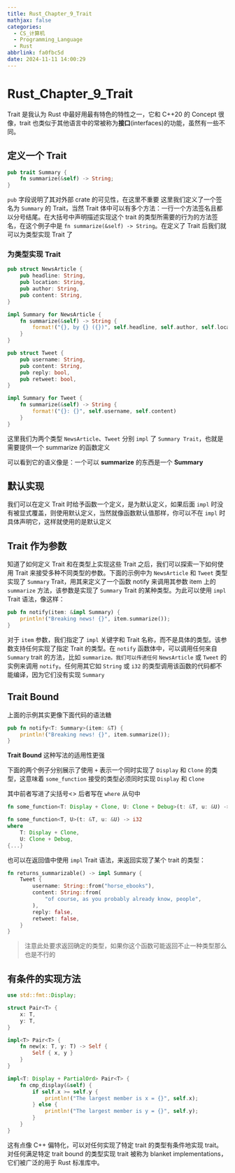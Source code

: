 ```yaml
---
title: Rust_Chapter_9_Trait
mathjax: false
categories:
  - CS_计算机
  - Programming_Language
  - Rust
abbrlink: fa0fbc5d
date: 2024-11-11 14:00:29
---
```


# Rust_Chapter_9_Trait
Trait 是我认为 Rust 中最好用最有特色的特性之一，它和 C++20 的 Concept 很像，trait 也类似于其他语言中的常被称为**接口**(interfaces)的功能，虽然有一些不同。

<!--more-->

## 定义一个 Trait

```rust
pub trait Summary {
    fn summarize(&self) -> String;
}
```

`pub` 字段说明了其对外部 crate 的可见性，在这里不重要
这里我们定义了一个签名为 `Summary` 的 Trait，当然 Trait 体中可以有多个方法：一行一个方法签名且都以分号结尾。在大括号中声明描述实现这个 trait 的类型所需要的行为的方法签名，在这个例子中是 `fn summarize(&self) -> String`。在定义了 Trait 后我们就可以为类型实现 Trait 了

### 为类型实现 Trait

```rust
pub struct NewsArticle {
    pub headline: String,
    pub location: String,
    pub author: String,
    pub content: String,
}

impl Summary for NewsArticle {
    fn summarize(&self) -> String {
        format!("{}, by {} ({})", self.headline, self.author, self.location)
    }
}

pub struct Tweet {
    pub username: String,
    pub content: String,
    pub reply: bool,
    pub retweet: bool,
}

impl Summary for Tweet {
    fn summarize(&self) -> String {
        format!("{}: {}", self.username, self.content)
    }
}
```

这里我们为两个类型 `NewsArticle`、`Tweet` 分别 `impl` 了 `Summary Trait`，也就是需要提供一个 summarize 的函数定义

可以看到它的语义像是：一个可以 **summarize** 的东西是一个 **Summary**

## 默认实现
我们可以在定义 Trait 时给予函数一个定义，是为默认定义，如果后面 `impl` 时没有被显式覆盖，则使用默认定义，当然就像函数默认值那样，你可以不在 `impl` 时具体声明它，这样就使用的是默认定义

## Trait 作为参数

知道了如何定义 Trait 和在类型上实现这些 Trait 之后，我们可以探索一下如何使用 Trait 来接受多种不同类型的参数。下面的示例中为 `NewsArticle` 和 `Tweet` 类型实现了 `Summary` Trait，用其来定义了一个函数 notify 来调用其参数 item 上的 `summarize` 方法，该参数是实现了 `Summary` Trait 的某种类型。为此可以使用 `impl` Trait 语法，像这样：

```rust
pub fn notify(item: &impl Summary) {
    println!("Breaking news! {}", item.summarize());
}
```
对于 `item` 参数，我们指定了 `impl` 关键字和 Trait 名称，而不是具体的类型。该参数支持任何实现了指定 Trait 的类型。在 `notify` 函数体中，可以调用任何来自 `Summary` trait 的方法，比如 `summarize。我们可以传递任何` `NewsArticle` 或 `Tweet` 的实例来调用 `notify`。任何用其它如 `String` 或 `i32` 的类型调用该函数的代码都不能编译，因为它们没有实现 `Summary`

## Trait Bound

上面的示例其实更像下面代码的语法糖

```rust
pub fn notify<T: Summary>(item: &T) {
    println!("Breaking news! {}", item.summarize());
}
```

**Trait Bound** 这种写法的适用性更强

下面的两个例子分别展示了使用 `+` 表示一个同时实现了  `Display` 和 `Clone` 的类型，这意味着 `some_function` 接受的类型必须同时实现 `Display` 和 `Clone` 

其中前者写进了尖括号<>
后者写在 `where` 从句中

```rust
fn some_function<T: Display + Clone, U: Clone + Debug>(t: &T, u: &U) -> i32 {...}

fn some_function<T, U>(t: &T, u: &U) -> i32
where
    T: Display + Clone,
    U: Clone + Debug,
{...}
```


也可以在返回值中使用 `impl` Trait 语法，来返回实现了某个 trait 的类型：

```rust
fn returns_summarizable() -> impl Summary {
    Tweet {
        username: String::from("horse_ebooks"),
        content: String::from(
            "of course, as you probably already know, people",
        ),
        reply: false,
        retweet: false,
    }
}
```

> 注意此处要求返回确定的类型，如果你这个函数可能返回不止一种类型那么也是不行的


## 有条件的实现方法

```rust
use std::fmt::Display;

struct Pair<T> {
    x: T,
    y: T,
}

impl<T> Pair<T> {
    fn new(x: T, y: T) -> Self {
        Self { x, y }
    }
}

impl<T: Display + PartialOrd> Pair<T> {
    fn cmp_display(&self) {
        if self.x >= self.y {
            println!("The largest member is x = {}", self.x);
        } else {
            println!("The largest member is y = {}", self.y);
        }
    }
}
```

这有点像 C++ 偏特化，可以对任何实现了特定 trait 的类型有条件地实现 trait。对任何满足特定 trait bound 的类型实现 trait 被称为 blanket implementations，它们被广泛的用于 Rust 标准库中。